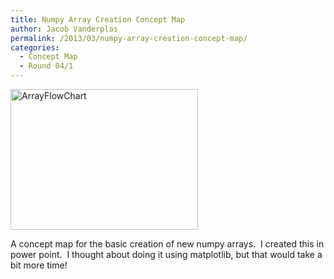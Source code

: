 ```yaml
---
title: Numpy Array Creation Concept Map
author: Jacob Vanderplas
permalink: /2013/03/numpy-array-creation-concept-map/
categories:
  - Concept Map
  - Round 04/1
---
```

[<img class="alignnone size-medium wp-image-1885" alt="ArrayFlowChart" src="http://teaching.software-carpentry.org/wp-content/uploads/2013/03/ArrayFlowChart-300x225.jpg" width="300" height="225" />][1]

A concept map for the basic creation of new numpy arrays.  I created this in power point.  I thought about doing it using matplotlib, but that would take a bit more time!

&nbsp;

 [1]: http://teaching.software-carpentry.org/wp-content/uploads/2013/03/ArrayFlowChart.jpg
